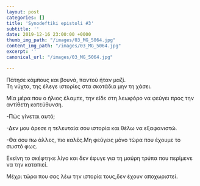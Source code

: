 ```yaml
---
layout: post
categories: []
title: 'Synodeftiki epistoli #3'
subtitle: ''
date: 2019-12-16 23:00:00 +0000
thumb_img_path: "/images/03_MG_5064.jpg"
content_img_path: "/images/03_MG_5064.jpg"
excerpt: ''
canonical_url: "/images/03_MG_5064.jpg"

---
```

Πάτησε κάμπους και βουνά, παντού ήταν μαζί.  
Τη νύχτα, της έλεγε ιστορίες στα σκοτάδια μην τη χάσει.  
  
Μία μέρα που ο ήλιος έλαμπε, την είδε στη λεωφόρο να φεύγει προς την αντίθετη κατεύθυνση.

\-Πώς γίνεται αυτό;

\-Δεν μου άρεσε η τελευταία σου ιστορία και θέλω να εξαφανιστώ.

\-Θα σου πω άλλες, πιο καλές.Mη φεύγεις μόνο τώρα που έχουμε το σωστό φως.

Εκείνη το σκέφτηκε λίγο και δεν έφυγε για τη μαύρη τρύπα που περίμενε να την καταπιεί.

Μέχρι τώρα που σας λέω την ιστορία τους,δεν έχουν αποχωριστεί.